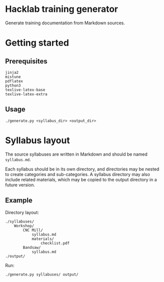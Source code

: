 # Hacklab training generator

Generate training documentation from Markdown sources.

# Getting started

## Prerequisites

    jinja2
    mistune
    pdflatex
    python3
    texlive-latex-base
    texlive-latex-extra
    
## Usage

    ./generate.py <syllabus_dir> <output_dir>

# Syllabus layout

The source syllabuses are written in Markdown and should be named `syllabus.md`.

Each syllabus should be in its own directory, and directories may be nested to create categories and sub-categories. A syllabus directory may also include related materials, which may be copied to the output directory in a future version.

## Example

Directory layout:

    ./syllabuses/
        Workshop/
            CNC Mill/
                syllabus.md
                materials/
                    checklist.pdf
            Bandsaw/
                syllabus.md
    ./output/

Run:

    ./generate.py syllabuses/ output/
